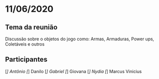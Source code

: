 # 11/06/2020

## Tema da reunião

Discussão sobre o objetos do jogo como:
Armas, Armaduras, Power ups, Coletáveis e outros

## Participantes

[*] Antônio 
[*] Danilo
[*] Gabriel
[*] Giovana 
[*] Nydia
[*] Marcus Vinicius 